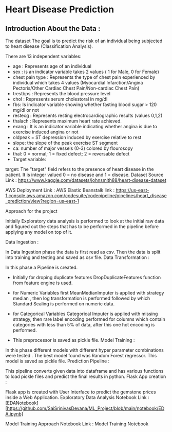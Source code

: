 # Heart Disease Prediction 
## Introduction About the Data :

The dataset The goal is to predict the risk of an individual being subjected to heart disease (Classification Analysis).

There are 13 independent variables:

- age : Represents age of an individual
- sex : is an indicator variable takes 2 values ( 1 for Male, 0 for Female)
- chest pain type : Represents the type of chest pain experienced by individual which takes 4 values (Myocardial Infarction/Angina Pectoris/Other Cardiac Chest Pain/Non-cardiac Chest Pain) 
- trestbps : Represents the blood pressure level
- chol : Represents serum cholestoral in mg/dl
- fbs: Is indicator variable showing whether fasting blood sugar > 120 mg/dl or not
- restecg : Represents resting electrocardiographic results (values 0,1,2)
- thalach : Represents maximum heart rate achieved.
- exang : It is an indicator variable indicating whether angina is due to exercise induced angina or not
- oldpeak = ST depression induced by exercise relative to rest
- slope: the slope of the peak exercise ST segment
- ca: number of major vessels (0-3) colored by flourosopy
- thal: 0 = normal; 1 = fixed defect; 2 = reversable defect
- Target variable:

target: The "target" field refers to the presence of heart disease in the patient. It is integer valued 0 = no disease and 1 = disease.
Dataset Source Link : https://www.kaggle.com/datasets/johnsmith88/heart-disease-dataset

AWS Deployment Link :
AWS Elastic Beanstalk link : https://us-east-1.console.aws.amazon.com/codesuite/codepipeline/pipelines/heart_disease_prediction/view?region=us-east-1


Approach for the project

Initially Exploratory data analysis is performed to look at the initial raw data and figured out the steps that has to be performed in the pipeline before applying any model on top of it. 

Data Ingestion :

In Data Ingestion phase the data is first read as csv.
Then the data is split into training and testing and saved as csv file.
Data Transformation :

In this phase a Pipeline is created.
- Initially for droping duplicate features DropDuplicateFeatures function from feature engine is used.

- for Numeric Variables first MeanMedianImputer is applied with strategy median , then log transformation is performed followed by which Standard Scaling is performed on numeric data.
- for Categorical Variables Categorical Imputer is applied with missing strategy, then rare label encoding performed for columns which contain categories with less than 5% of data, after this one hot encoding is performed.
- This preprocessor is saved as pickle file.
Model Training :

In this phase different models with different hyper parameter combinations were tested . The best model found was Random Forest regressor.
This model is saved as pickle file.
Prediction Pipeline :

This pipeline converts given data into dataframe and has various functions to load pickle files and predict the final results in python.
Flask App creation :

Flask app is created with User Interface to predict the gemstone prices inside a Web Application.
Exploratory Data Analysis Notebook
Link :[EDANotebook] [https://github.com/SaiSrinivasDevana/ML_Project/blob/main/notebook/EDA.ipynb]

Model Training Approach Notebook
Link : Model Training Notebook



